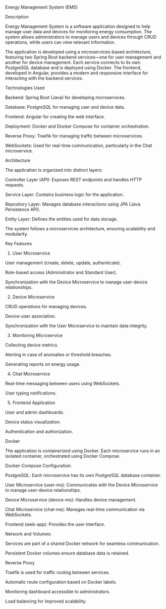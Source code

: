 Energy Management System (EMS)

Description

Energy Management System is a software application designed to help manage user data and devices for monitoring energy consumption. The system allows administrators to manage users and devices through CRUD operations, while users can view relevant information.

The application is developed using a microservices-based architecture, featuring two Spring Boot backend services—one for user management and another for device management. Each service connects to its own PostgreSQL database and is deployed using Docker. The frontend, developed in Angular, provides a modern and responsive interface for interacting with the backend services.

Technologies Used

Backend: Spring Boot (Java) for developing microservices.

Database: PostgreSQL for managing user and device data.

Frontend: Angular for creating the web interface.

Deployment: Docker and Docker Compose for container orchestration.

Reverse Proxy: Traefik for managing traffic between microservices.

WebSockets: Used for real-time communication, particularly in the Chat microservice.

Architecture

The application is organized into distinct layers:

Controller Layer (API): Exposes REST endpoints and handles HTTP requests.

Service Layer: Contains business logic for the application.

Repository Layer: Manages database interactions using JPA (Java Persistence API).

Entity Layer: Defines the entities used for data storage.

The system follows a microservices architecture, ensuring scalability and modularity.

Key Features

1. User Microservice

User management (create, delete, update, authenticate).

Role-based access (Administrator and Standard User).

Synchronization with the Device Microservice to manage user-device relationships.

2. Device Microservice

CRUD operations for managing devices.

Device-user association.

Synchronization with the User Microservice to maintain data integrity.

3. Monitoring Microservice

Collecting device metrics.

Alerting in case of anomalies or threshold breaches.

Generating reports on energy usage.

4. Chat Microservice

Real-time messaging between users using WebSockets.

User typing notifications.

5. Frontend Application

User and admin dashboards.

Device status visualization.

Authentication and authorization.

Docker

The application is containerized using Docker. Each microservice runs in an isolated container, orchestrated using Docker Compose.

Docker-Compose Configuration:

PostgreSQL: Each microservice has its own PostgreSQL database container.

User Microservice (user-ms): Communicates with the Device Microservice to manage user-device relationships.

Device Microservice (device-ms): Handles device management.

Chat Microservice (chat-ms): Manages real-time communication via WebSockets.

Frontend (web-app): Provides the user interface.

Network and Volumes:

Services are part of a shared Docker network for seamless communication.

Persistent Docker volumes ensure database data is retained.

Reverse Proxy

Traefik is used for traffic routing between services.

Automatic route configuration based on Docker labels.

Monitoring dashboard accessible to administrators.

Load balancing for improved scalability.